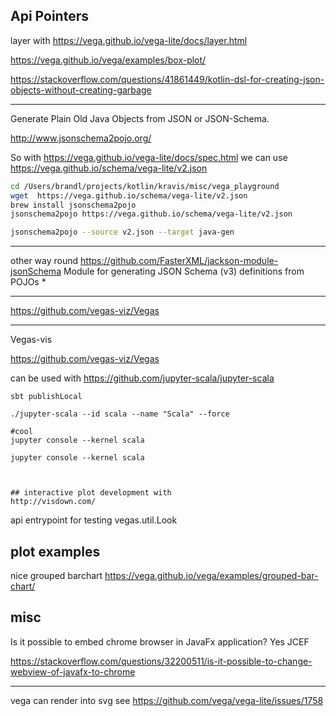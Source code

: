 
## Api Pointers


layer with https://vega.github.io/vega-lite/docs/layer.html


https://vega.github.io/vega/examples/box-plot/


https://stackoverflow.com/questions/41861449/kotlin-dsl-for-creating-json-objects-without-creating-garbage


---
Generate Plain Old Java Objects from JSON or JSON-Schema.

http://www.jsonschema2pojo.org/


So with https://vega.github.io/vega-lite/docs/spec.html we can use https://vega.github.io/schema/vega-lite/v2.json

```bash
cd /Users/brandl/projects/kotlin/kravis/misc/vega_playground
wget  https://vega.github.io/schema/vega-lite/v2.json
brew install jsonschema2pojo
jsonschema2pojo https://vega.github.io/schema/vega-lite/v2.json

jsonschema2pojo --source v2.json --target java-gen


```

---
other way round
https://github.com/FasterXML/jackson-module-jsonSchema Module for generating JSON Schema (v3) definitions from POJOs
                                                       *



---
https://github.com/vegas-viz/Vegas


---
Vegas-vis

https://github.com/vegas-viz/Vegas

can be used with https://github.com/jupyter-scala/jupyter-scala



```
sbt publishLocal

./jupyter-scala --id scala --name "Scala" --force

#cool
jupyter console --kernel scala

jupyter console --kernel scala



## interactive plot development with
http://visdown.com/

```

api entrypoint for testing vegas.util.Look


## plot examples

nice grouped barchart
https://vega.github.io/vega/examples/grouped-bar-chart/



## misc


Is it possible to embed chrome browser in JavaFx application? Yes JCEF

https://stackoverflow.com/questions/32200511/is-it-possible-to-change-webview-of-javafx-to-chrome


---
vega can render into svg
see https://github.com/vega/vega-lite/issues/1758
